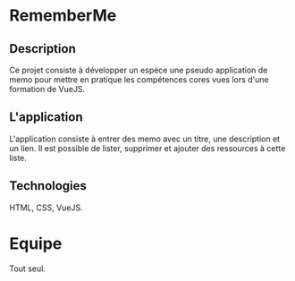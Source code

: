 # RememberMe
## Description
Ce projet consiste à développer un espèce une pseudo application de memo pour mettre en pratique les compétences cores vues lors d'une formation de VueJS.

## L'application
L'application consiste à entrer des memo avec un titre, une description et un lien. Il est possible de lister, supprimer et ajouter des ressources à cette liste.

## Technologies
HTML, CSS, VueJS.

# Equipe
Tout seul.

